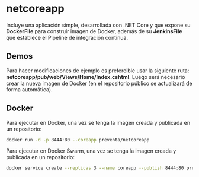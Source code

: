 # netcoreapp

Incluye una aplicación simple, desarrollada con .NET Core y que expone su **DockerFile** para construir imagen de Docker, además de su **JenkinsFile** que establece el Pipeline de integración continua.

## Demos

Para hacer modificaciones de ejemplo es prefereible usar la siguiente ruta: **netcoreapp/pub/web/Views/Home/Index.cshtml**. Luego será necesario crear la nueva imagen de Docker (en el repositorio público se actualizará de forma automática).

## Docker

Para ejecutar en Docker, una vez se tenga la imagen creada y publicada en un repositorio:
```bash
docker run -d -p 8444:80 --coreapp preventa/netcoreapp
```

Para ejecutar en Docker Swarm, una vez se tenga la imagen creada y publicada en un repositorio:
```bash
docker service create --replicas 3 --name coreapp --publish 8444:80 preventa/netcoreapp
```
